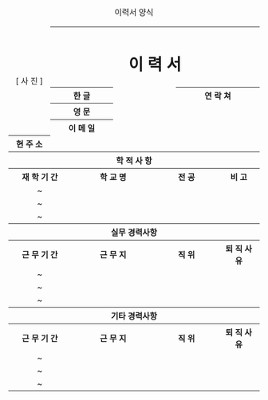 <table>
  <caption>
    이력서 양식
  </caption>
  <thead>
    <tr></tr>
    <tr>
      <td width="120"></td>
      <td width="120"></td>
      <td width="120"></td>
      <td width="120"></td>
      <td width="120"></td>
      <td width="120"></td>
      <td width="120"></td>
      <td width="120"></td>
      <td width="120"></td>
      <td width="120"></td>
      <td width="120"></td>
      <td width="120"></td>
    </tr>
    <tr>  
        <td rowspan="8" colspan="2" align="center">
          [ 사 진 ]
        </td>
        <th colspan="10">
            <h1>
                이 력 서
            </h1>
        </th>
    </tr>
    <tr></tr>
    <tr>  
        <th colspan="3">한 글</th>
        <td colspan="3"></td>
        <th colspan="4">연 락 쳐</th>
    </tr>
    <tr></tr>
    <tr>  
        <th colspan="3">영 문</th>
        <td colspan="3"></td>
        <td colspan="4"></td>
    </tr>
    <tr></tr>
    <tr>  
        <th colspan="3">이 메 일</th>
        <td colspan="7"></td>
    </tr>
    <tr></tr>
    <tr>  
        <th colspan="2">현 주 소</th>
        <td colspan="10"></td>
    </tr>
  </thead>
  <tbody>
    <tr></tr>
    <tr>
      <th colspan="12">학 적 사 항</th>
    </tr>
    <tr>
      <th colspan="3">재 학 기 간</th>
      <th colspan="4">학 교 명</th>
      <th colspan="3">전 공</th>
      <th colspan="2">비 고</th>
    </tr>
    <tr></tr>
    <tr>
      <td align="center" colspan="3">~</td>
      <td colspan="4"></td>
      <td colspan="3"></td>
      <td colspan="2"></td>
    </tr>
    <tr></tr>
    <tr>
      <td align="center" colspan="3">~</td>
      <td colspan="4"></td>
      <td colspan="3"></td>
      <td colspan="2"></td>
    </tr>
    <tr></tr>
    <tr>
      <td align="center" colspan="3">~</td>
      <td colspan="4"></td>
      <td colspan="3"></td>
      <td colspan="2"></td>
    </tr>
    <tr>
      <th colspan="12">실무 경력사항</th>
    </tr>
    <tr>
      <th colspan="3">근 무 기 간</th>
      <th colspan="4">근 무 지</th>
      <th colspan="3">직 위</th>
      <th colspan="2">퇴 직 사 유</th>
    </tr>
    <tr></tr>
    <tr>
      <td align="center" colspan="3">~</td>
      <td colspan="4"></td>
      <td colspan="3"></td>
      <td colspan="2"></td>
    </tr>
    <tr></tr>
    <tr>
      <td align="center" colspan="3">~</td>
      <td colspan="4"></td>
      <td colspan="3"></td>
      <td colspan="2"></td>
    </tr>
    <tr></tr>
    <tr>
      <td align="center" colspan="3">~</td>
      <td colspan="4"></td>
      <td colspan="3"></td>
      <td colspan="2"></td>
    </tr>
    <tr>
      <th colspan="12">기타 경력사항</th>
    </tr>
    <tr>
      <th colspan="3">근 무 기 간</th>
      <th colspan="4">근 무 지</th>
      <th colspan="3">직 위</th>
      <th colspan="2">퇴 직 사 유</th>
    </tr>
    <tr></tr>
    <tr>
      <td align="center" colspan="3">~</td>
      <td colspan="4"></td>
      <td colspan="3"></td>
      <td colspan="2"></td>
    </tr>
    <tr></tr>
    <tr>
      <td align="center" colspan="3">~</td>
      <td colspan="4"></td>
      <td colspan="3"></td>
      <td colspan="2"></td>
    </tr>
    <tr></tr>
    <tr>
      <td align="center" colspan="3">~</td>
      <td colspan="4"></td>
      <td colspan="3"></td>
      <td colspan="2"></td>
    </tr>
  </tbody>
  <tfoot>
  </tfoot>
</table>
